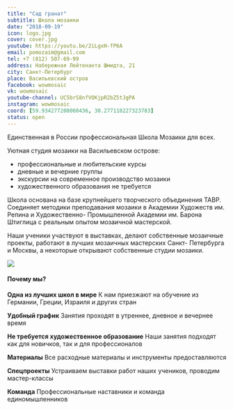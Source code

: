 ```yaml
---
title: "Сад гранат"
subtitle: Школа мозаики
date: "2018-09-19"
icon: logo.jpg
cover: cover.jpg
youtube: https://youtu.be/2iLgxH-fP6A
email: pomozaim@gmail.com
tel: +7 (812) 507-69-99
address: Набережная Лейтенанта Шмидта, 21
city: Санкт-Петербург
place: Васильевский остров
facebook: wowmosaic
vk: wowmosaic
youtube-channel: UC5brS8nfVOKjpR2bZ5tJgPA
instagram: wowmosaic
coord: [59.934277208060436, 30.277118227323783]
status: open
---
```




Единственная в России профессиональная Школа Мозаики для всех.

Уютная студия мозаики на Васильевском острове:

- профессиональные и любительские курсы 
- дневные и вечерние группы 
- экскурсии на современное производство мозаики 
- художественного образования не требуется

Школа основана на базе крупнейшего творческого объединения ТАВР. Соединяет методики преподавания мозаики в Академии Художеств им. Репина и Художественно- Промышленной Академии им. Барона Штиглица с реальным опытом мозаичной мастерской.

Наши ученики участвуют в выставках, делают собственные мозаичные проекты, работают в лучших мозаичных мастерских Санкт- Петербурга и Москвы, а некоторые открывают собственные студии мозаики.

![](.QWSWGonwBes.jpg)

#### Почему мы?

**Одна из лучших школ в мире** К нам приезжают на обучение из Германии, Греции, Израиля и других стран

**Удобный график** Занятия проходят в утреннее, дневное и вечернее время

**Не требуется художественное образование** Наши занятия подходят как для новичков, так и для профессионалов

**Материалы** Все расходные материалы и инструменты предоставляются

**Спецпроекты** Устраиваем выставки работ наших учеников, проводим мастер-классы

**Команда** Профессиональные наставники и команда единомышленников

